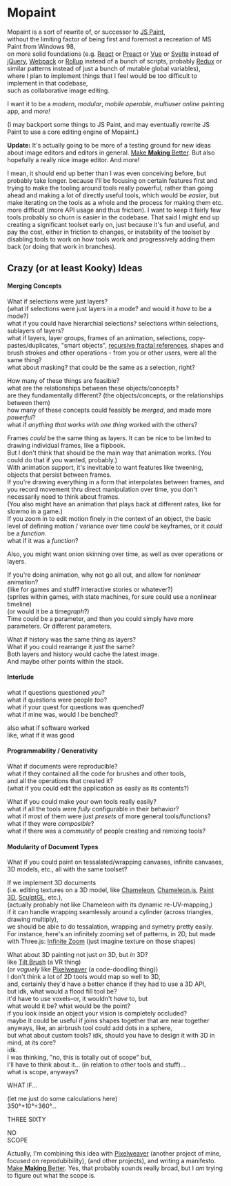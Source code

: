 # Mopaint

Mopaint is a sort of rewrite of, or successor to [JS Paint][],  
without the limiting factor of being first and foremost a recreation of MS Paint from Windows 98,  
on more solid foundations (e.g. [React][] or [Preact][] or [Vue][] or [Svelte][] instead of [jQuery][],
[Webpack][] or [Rollup][] instead of a bunch of scripts,
probably [Redux][] or similar patterns instead of just a bunch of mutable global variables),  
where I plan to implement things that I feel would be too difficult to implement in that codebase,  
such as collaborative image editing.

I want it to be a *modern*, *modular*, *mobile operable*, *multiuser online* painting app, and *more!*  

(I may backport some things to JS Paint, and may eventually rewrite JS Paint to use a core editing engine of Mopaint.)

**Update:**
It's actually going to be more of a testing ground for new ideas about image editors and editors in general.
[Make **Making** Better][Make Making Better].
But also hopefully a really nice image editor. And more!

I mean, it should end up better than I was even conceiving before,
but probably take longer. because I'll be focusing on certain features first and
trying to make the tooling around tools really powerful,
rather than going ahead and making a lot of directly useful tools, which would be *easier*,
but make iterating on the tools as a whole and the process for making them etc. more difficult (more API usage and thus friction).
I want to keep it fairly few tools probably so churn is easier in the codebase.
That said I might end up creating a significant toolset early on, just because it's fun and useful, and pay the cost,
either in friction to changes,
or instability of the toolset by disabling tools to work on how tools work and progressively adding them back (or doing that work in branches).

## Crazy (or at least Kooky) Ideas

#### Merging Concepts

What if selections were just layers?  
(what if selections were just layers in a mode? and would it *have* to be a mode?)  
what if you could have hierarchial selections? selections within selections, sublayers of layers?  
what if layers, layer groups, frames of an animation, selections, copy-pastes/duplicates, "smart objects",
[recursive fractal references][Doodal], shapes and brush strokes and other operations - from you or other users, were all the same thing?  
what about masking? that could be the same as a selection, right?

How many of these things are feasible?  
what are the relationships between these objects/concepts?  
are they fundamentally different? (the objects/concepts, or the relationships between them)  
how many of these concepts could feasibly be *merged*, and made more *powerful*?  
what if *anything that works with one thing* worked with the others?  

Frames *could* be the same thing as layers. It can be nice to be limited to drawing individual frames, like a flipbook.  
But I don't think that should be the main way that animation works. (You could do that if you wanted, probably.)  
With animation support, it's inevitable to want features like tweening, objects that persist between frames.  
If you're drawing everything in a form that interpolates between frames, and you record movement thru direct manipulation over time, you don't necessarily need to think about frames.  
(You also might have an animation that plays back at different rates, like for slowmo in a game.)  
If you zoom in to edit motion finely in the context of an object, the basic level of defining motion / variance over time *could* be keyframes, or it *could* be a *function*.  
what if it was a *function*?  

Also, you might want onion skinning over time, as well as over operations or layers.  

If you're doing animation, why not go all out, and allow for *nonlinear* animation?  
(like for games and stuff? interactive stories or whatever?)  
(sprites within games, with state machines, for sure could use a nonlinear timeline)  
(or would it be a time*graph*?)  
Time could be a parameter, and then you could simply have more parameters. Or different parameters.  

What if history was the same thing as layers?  
What if you could rearrange it just the same?  
Both layers and history would cache the latest image.  
And maybe other points within the stack.  

#### Interlude

what if questions questioned *you*?  
what if questions were people *too*?  
what if your quest for questions was quenched?  
what if mine was, would I be benched?  

also what if software worked  
like, what if it was good  

#### Programmability / Generativity

What if documents were reproducible?  
what if they contained all the code for brushes and other tools,  
and all the operations that created it?  
(what if you could edit the application as easily as its contents?)  

What if you could make your own tools really easily?  
what if all the tools were *fully* configurable in their behavior?  
what if most of them were just *presets* of more general tools/functions?  
what if they were *composible*?  
what if there was a *community* of people creating and remixing tools?  

#### Modularity of Document Types

What if you could paint on tessalated/wrapping canvases, infinite canvases, 3D models, etc., all with the same toolset?  

If we implement 3D documents  
(i.e. editing textures on a 3D model,
like [Chameleon][], [Chameleon.js][], [Paint 3D][], [SculptGL][], etc.),  
(actually probably not like Chameleon with its dynamic re-UV-mapping,)  
if it can handle wrapping seamlessly around a cylinder (across triangles, drawing multiply),  
we should be able to do tessalation, wrapping and symetry pretty easily.  
For instance, here's an infinitely zooming set of patterns, in 2D, but made with Three.js: [Infinite Zoom][]
(just imagine texture on those shapes)  

What about 3D painting not just *on* 3D, but *in* 3D?  
like [Tilt Brush][] (a VR thing)  
(or *vaguely* like [Pixelweaver][] (a code-doodling thing))  
I don't think a lot of 2D tools would map so well to 3D,  
and, certainly they'd have a better chance if they had to use a 3D API,  
but idk, what would a flood fill tool be?  
it'd have to use voxels–or, it wouldn't *have* to, but  
what would it be? what would be the point?  
if you look inside an object your vision is completely occluded?  
maybe it could be useful if joins shapes together that are near together  
anyways, like, an airbrush tool could add dots in a sphere,  
but what about custom tools? idk, should you have to design it with 3D in mind, at its core?  
idk.  
I was thinking, "no, this is totally out of scope" but,  
I'll have to think about it... (in relation to other tools and stuff)...  
what is scope, anyways?  

WHAT IF...  

(let me just do some calculations here)  
350°+10°=360°...  

THREE SIXTY  

NO  
SCOPE  

Actually, I'm combining this idea with [Pixelweaver][]
(another project of mine, focused on reprodubibility),
(and other projects),
and writing a manifesto. [Make **Making** Better][Make Making Better].
Yes, that probably sounds really broad, but I *am* trying to figure out what the scope is.

[JS Paint]: https://github.com/1j01/jspaint/
[React]: https://facebook.github.io/react/
[Preact]: https://preactjs.com/
[Vue]: https://vuejs.org/
[Svelte]: https://github.com/sveltejs/svelte
[jQuery]: https://jquery.com/
[Webpack]: https://webpack.github.io/
[Redux]: https://redux.js.org/
[Rollup]: https://rollupjs.org/
[Chameleon]: http://www-ui.is.s.u-tokyo.ac.jp/~takeo/chameleon/chameleon.htm
[Chameleon.js]: https://github.com/tomtung/chameleon.js
[Paint 3D]: https://www.microsoft.com/en-us/store/p/paint-3d/9nblggh5fv99
[SculptGL]: https://stephaneginier.com/sculptgl/
[Infinite Zoom]: https://www.infinitezoom.net/
[Tilt Brush]: https://www.tiltbrush.com/
[Pixelweaver]: https://github.com/1j01/pixelweaver/
[Doodal]: https://dood.al/
[Make Making Better]: https://isaiahodhner.ml/make-making-better/
